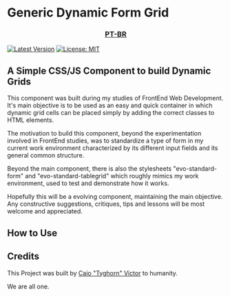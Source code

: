<h1>Generic Dynamic Form Grid</h1>

<h3 align="center">
  <a href="README-ptBR.md">PT-BR</a>
</h3>

[![Latest Version](https://badgen.net/github/release/CaioVictorMota/generic-dynamic-form-grid/)](https://github.com/CaioVictorMota/generic-dynamic-form-grid/releases)
[![License: MIT](https://badgen.now.sh/badge/license/MIT/green)](https://opensource.org/licenses/MIT)


<h2>A Simple CSS/JS Component to build Dynamic Grids</h2>

This component was built during my studies of FrontEnd Web Development.
It's main objective is to be used as an easy and quick container in which dynamic grid cells can be placed simply by adding the correct classes to HTML elements.

The motivation to build this component, beyond the experimentation involved in FrontEnd studies, was to standardize a type of form in my current work environment characterized by its different input fields and its general common structure.

Beyond the main component, there is also the stylesheets "evo-standard-form" and "evo-standard-tablegrid" which roughly mimics my work environment, used to test and demonstrate how it works.

Hopefully this will be a evolving component, maintaining the main objective. Any constructive suggestions, critiques, tips and lessons will be most welcome and appreciated.

<h2>How to Use</h2>


<h2>Credits</h2>

This Project was built by [Caio "Tyghorn" Victor](https://github.com/CaioVictorMota) to humanity.

We are all one.